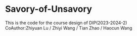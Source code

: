 # Savory-of-Unsavory
This is the code for the course design of DIP(2023-2024-2)
CoAuthor:Zhiyuan Lu / Zhiyi Wang / Tian Zhao / Haocun Wang
